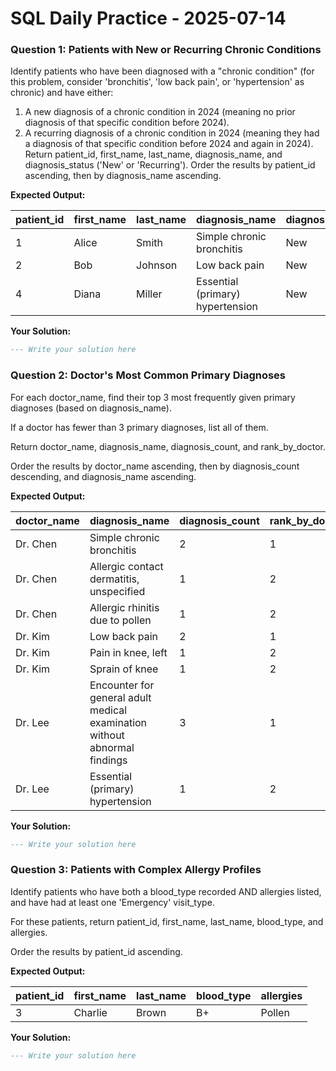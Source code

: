 # SQL Daily Practice - 2025-07-14

### Question 1: Patients with New or Recurring Chronic Conditions

Identify patients who have been diagnosed with a "chronic condition" (for this problem, consider 'bronchitis', 'low back pain', or 'hypertension' as chronic) and have either:

1. A new diagnosis of a chronic condition in 2024 (meaning no prior diagnosis of that specific condition before 2024).
2. A recurring diagnosis of a chronic condition in 2024 (meaning they had a diagnosis of that specific condition before 2024 and again in 2024).
   Return patient_id, first_name, last_name, diagnosis_name, and diagnosis_status ('New' or 'Recurring').
   Order the results by patient_id ascending, then by diagnosis_name ascending.

**Expected Output:**

| **patient_id** | **first_name** | **last_name** | **diagnosis_name**         | **diagnosis_status** |
| -------------------- | -------------------- | ------------------- | -------------------------------- | -------------------------- |
| 1                    | Alice                | Smith               | Simple chronic bronchitis        | New                        |
| 2                    | Bob                  | Johnson             | Low back pain                    | New                        |
| 4                    | Diana                | Miller              | Essential (primary) hypertension | New                        |

**Your Solution:**

```sql
--- Write your solution here

```

### Question 2: Doctor's Most Common Primary Diagnoses

For each doctor_name, find their top 3 most frequently given primary diagnoses (based on diagnosis_name).

If a doctor has fewer than 3 primary diagnoses, list all of them.

Return doctor_name, diagnosis_name, diagnosis_count, and rank_by_doctor.

Order the results by doctor_name ascending, then by diagnosis_count descending, and diagnosis_name ascending.

**Expected Output:**

| **doctor_name** | **diagnosis_name**                                                  | **diagnosis_count** | **rank_by_doctor** |
| --------------------- | ------------------------------------------------------------------------- | ------------------------- | ------------------------ |
| Dr. Chen              | Simple chronic bronchitis                                                 | 2                         | 1                        |
| Dr. Chen              | Allergic contact dermatitis, unspecified                                  | 1                         | 2                        |
| Dr. Chen              | Allergic rhinitis due to pollen                                           | 1                         | 2                        |
| Dr. Kim               | Low back pain                                                             | 2                         | 1                        |
| Dr. Kim               | Pain in knee, left                                                        | 1                         | 2                        |
| Dr. Kim               | Sprain of knee                                                            | 1                         | 2                        |
| Dr. Lee               | Encounter for general adult medical examination without abnormal findings | 3                         | 1                        |
| Dr. Lee               | Essential (primary) hypertension                                          | 1                         | 2                        |

**Your Solution:**

```sql
--- Write your solution here

```

### Question 3: Patients with Complex Allergy Profiles

Identify patients who have both a blood_type recorded AND allergies listed, and have had at least one 'Emergency' visit_type.

For these patients, return patient_id, first_name, last_name, blood_type, and allergies.

Order the results by patient_id ascending.

**Expected Output:**

| **patient_id** | **first_name** | **last_name** | **blood_type** | **allergies** |
| -------------------- | -------------------- | ------------------- | -------------------- | ------------------- |
| 3                    | Charlie              | Brown               | B+                   | Pollen              |

**Your Solution:**

```sql
--- Write your solution here

```
